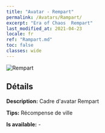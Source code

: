 ```yaml
---
title: "Avatar - Rempart"
permalink: /Avatars/Rampart/
excerpt: "Era of Chaos  Rempart"
last_modified_at: 2021-04-23
locale: fr
ref: "Rampart.md"
toc: false
classes: wide
---
```

 ![Rempart](/images/a/avatarFrame_12.png)

## Détails

 **Description:** Cadre d'avatar Rempart 

 **Tips:** Récompense de ville 

 **Is available:**  - 

